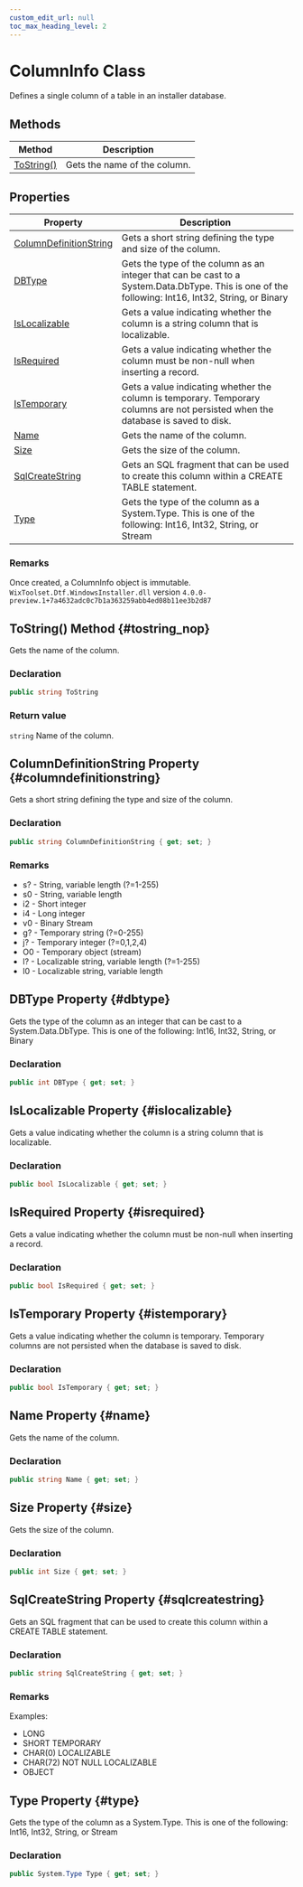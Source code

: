 ```yaml
---
custom_edit_url: null
toc_max_heading_level: 2
---
```

# ColumnInfo Class
Defines a single column of a table in an installer database.
## Methods
| Method | Description |
| ------ | ----------- |
| [ToString()](#tostring_nop) | Gets the name of the column. |
## Properties
| Property | Description |
| ------ | ----------- |
| [ColumnDefinitionString](#columndefinitionstring) | Gets a short string defining the type and size of the column. |
| [DBType](#dbtype) | Gets the type of the column as an integer that can be cast to a System.Data.DbType. This is one of the following: Int16, Int32, String, or Binary |
| [IsLocalizable](#islocalizable) | Gets a value indicating whether the column is a string column that is localizable. |
| [IsRequired](#isrequired) | Gets a value indicating whether the column must be non-null when inserting a record. |
| [IsTemporary](#istemporary) | Gets a value indicating whether the column is temporary. Temporary columns are not persisted when the database is saved to disk. |
| [Name](#name) | Gets the name of the column. |
| [Size](#size) | Gets the size of the column. |
| [SqlCreateString](#sqlcreatestring) | Gets an SQL fragment that can be used to create this column within a CREATE TABLE statement. |
| [Type](#type) | Gets the type of the column as a System.Type. This is one of the following: Int16, Int32, String, or Stream |
### Remarks
Once created, a ColumnInfo object is immutable.
`WixToolset.Dtf.WindowsInstaller.dll` version `4.0.0-preview.1+7a4632adc0c7b1a363259abb4ed08b11ee3b2d87`
## ToString() Method {#tostring_nop}
Gets the name of the column.
### Declaration
```cs
public string ToString
```
### Return value
`string` Name of the column.
## ColumnDefinitionString Property {#columndefinitionstring}
Gets a short string defining the type and size of the column.
### Declaration
```cs
public string ColumnDefinitionString { get; set; } 
```
### Remarks

- s? - String, variable length (?=1-255)
- s0 - String, variable length
- i2 - Short integer
- i4 - Long integer
- v0 - Binary Stream
- g? - Temporary string (?=0-255)
- j? - Temporary integer (?=0,1,2,4)
- O0 - Temporary object (stream)
- l? - Localizable string, variable length (?=1-255)
- l0 - Localizable string, variable length


## DBType Property {#dbtype}
Gets the type of the column as an integer that can be cast to a System.Data.DbType. This is one of the following: Int16, Int32, String, or Binary
### Declaration
```cs
public int DBType { get; set; } 
```
## IsLocalizable Property {#islocalizable}
Gets a value indicating whether the column is a string column that is localizable.
### Declaration
```cs
public bool IsLocalizable { get; set; } 
```
## IsRequired Property {#isrequired}
Gets a value indicating whether the column must be non-null when inserting a record.
### Declaration
```cs
public bool IsRequired { get; set; } 
```
## IsTemporary Property {#istemporary}
Gets a value indicating whether the column is temporary. Temporary columns are not persisted when the database is saved to disk.
### Declaration
```cs
public bool IsTemporary { get; set; } 
```
## Name Property {#name}
Gets the name of the column.
### Declaration
```cs
public string Name { get; set; } 
```
## Size Property {#size}
Gets the size of the column.
### Declaration
```cs
public int Size { get; set; } 
```
## SqlCreateString Property {#sqlcreatestring}
Gets an SQL fragment that can be used to create this column within a CREATE TABLE statement.
### Declaration
```cs
public string SqlCreateString { get; set; } 
```
### Remarks
Examples:
- LONG
- SHORT TEMPORARY
- CHAR(0) LOCALIZABLE
- CHAR(72) NOT NULL LOCALIZABLE
- OBJECT


## Type Property {#type}
Gets the type of the column as a System.Type. This is one of the following: Int16, Int32, String, or Stream
### Declaration
```cs
public System.Type Type { get; set; } 
```
